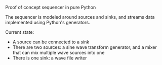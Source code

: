 Proof of concept sequencer in pure Python

The sequencer is modeled around sources and sinks, and streams data implemented
using Python's generators.

Current state:

* A source can be connected to a sink
* There are two sources: a sine wave transform generator, and a mixer that can mix multiple wave sources into one
* There is one sink: a wave file writer 
